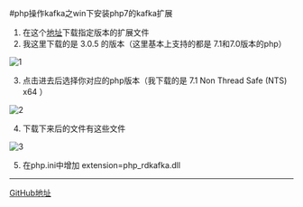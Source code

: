 #php操作kafka之win下安装php7的kafka扩展

1. 在这个[地址](http://pecl.php.net/package/rdkafka)下载指定版本的扩展文件
2. 我这里下载的是 3.0.5 的版本（这里基本上支持的都是 7.1和7.0版本的php）

![1](https://upload-images.jianshu.io/upload_images/15839628-be16051aa1fe18c1.png?imageMogr2/auto-orient/strip%7CimageView2/2/w/1000/format/webp)

3. 点击进去后选择你对应的php版本（我下载的是 7.1 Non Thread Safe (NTS) x64 ）

![2](https://upload-images.jianshu.io/upload_images/15839628-9e0c8a4583ff7305.png?imageMogr2/auto-orient/strip%7CimageView2/2/w/1000/format/webp)

4. 下载下来后的文件有这些文件

![3](https://upload-images.jianshu.io/upload_images/15839628-2ad9b3bbfcf8f7c9.png?imageMogr2/auto-orient/strip%7CimageView2/2/w/615/format/webp)

5. 在php.ini中增加 extension=php_rdkafka.dll



---
[GitHub地址](https://github.com/wrack0001/note/blob/master/php/php%E6%93%8D%E4%BD%9Ckafka%E4%B9%8Bwin%E4%B8%8B%E5%AE%89%E8%A3%85php7%E7%9A%84kafka%E6%89%A9%E5%B1%95.md)

